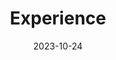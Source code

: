 ---
title: 'Experience'
date: 2023-10-24
type: landing

design:
  spacing: '5rem'

# Note: `username` refers to the user's folder name in `content/authors/`

# Page sections
sections:
  - block: resume-projects
    content:
      title: Miscellaneous Projects
      text: I have had various opportunites to be involved in teaching and leadership opportunities beyond my academic research. Below are some examples.
      # Upload project images to your `assets/media/` folder and reference the filename in the `image` option
      items:
        - title: Student Association of Graduate Engineers
          description: Flexible and powerful data analysis / manipulation library for Python, providing labeled data structures.
          image: panda.png
          url: https://www.bu.edu/sage/
        - title: CISE Graduate Student Workshop
          description: scikit-learn is a Python module for machine learning built on top of SciPy and is distributed under the 3-Clause BSD license.
          image: robot.png
          url: https://www.bu.edu/cise/cise-hosts-10th-annual-graduate-student-workshop-cgsw-10-0/
        - title: A Bare Metal Marketplace
          description: PyTorch is a Python package that provides tensor computation (like NumPy) with strong GPU acceleration.
          image: nlp.png
          url: https://github.com/BU-CLOUD-S20/A-Bare-Metal-Marketplace
---